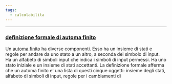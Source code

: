 ```yaml
---
tags:
  - calcolabilita
---
```

___
### <u>definizione formale di automa finito</u>
Un <u>automa finito</u> ha diverse componenti. Esso ha un insieme di stati e regole per andare da uno stato a un altro, a seconda del simbolo di input. Ha un alfabeto di simboli input che indica i simboli di input permessi. Ha uno stato iniziale e un insieme di stati accettanti. La definizione formale afferma che un automa finito e' una lista di questi cinque oggetti: insieme degli stati, alfabeto di simboli di input, regole per i cambiamenti di